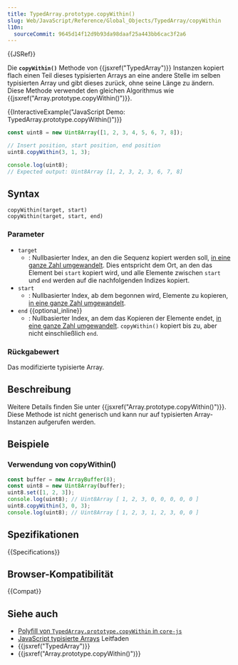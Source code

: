 ```yaml
---
title: TypedArray.prototype.copyWithin()
slug: Web/JavaScript/Reference/Global_Objects/TypedArray/copyWithin
l10n:
  sourceCommit: 9645d14f12d9b93da98daaf25a443bb6cac3f2a6
---
```


{{JSRef}}

Die **`copyWithin()`** Methode von {{jsxref("TypedArray")}} Instanzen kopiert flach einen Teil dieses typisierten Arrays an eine andere Stelle im selben typisierten Array und gibt dieses zurück, ohne seine Länge zu ändern. Diese Methode verwendet den gleichen Algorithmus wie {{jsxref("Array.prototype.copyWithin()")}}.

{{InteractiveExample("JavaScript Demo: TypedArray.prototype.copyWithin()")}}

```js interactive-example
const uint8 = new Uint8Array([1, 2, 3, 4, 5, 6, 7, 8]);

// Insert position, start position, end position
uint8.copyWithin(3, 1, 3);

console.log(uint8);
// Expected output: Uint8Array [1, 2, 3, 2, 3, 6, 7, 8]
```

## Syntax

```js-nolint
copyWithin(target, start)
copyWithin(target, start, end)
```

### Parameter

- `target`
  - : Nullbasierter Index, an den die Sequenz kopiert werden soll, [in eine ganze Zahl umgewandelt](/de/docs/Web/JavaScript/Reference/Global_Objects/Number#integer_conversion). Dies entspricht dem Ort, an den das Element bei `start` kopiert wird, und alle Elemente zwischen `start` und `end` werden auf die nachfolgenden Indizes kopiert.
- `start`
  - : Nullbasierter Index, ab dem begonnen wird, Elemente zu kopieren, [in eine ganze Zahl umgewandelt](/de/docs/Web/JavaScript/Reference/Global_Objects/Number#integer_conversion).
- `end` {{optional_inline}}
  - : Nullbasierter Index, an dem das Kopieren der Elemente endet, [in eine ganze Zahl umgewandelt](/de/docs/Web/JavaScript/Reference/Global_Objects/Number#integer_conversion). `copyWithin()` kopiert bis zu, aber nicht einschließlich `end`.

### Rückgabewert

Das modifizierte typisierte Array.

## Beschreibung

Weitere Details finden Sie unter {{jsxref("Array.prototype.copyWithin()")}}. Diese Methode ist nicht generisch und kann nur auf typisierten Array-Instanzen aufgerufen werden.

## Beispiele

### Verwendung von copyWithin()

```js
const buffer = new ArrayBuffer(8);
const uint8 = new Uint8Array(buffer);
uint8.set([1, 2, 3]);
console.log(uint8); // Uint8Array [ 1, 2, 3, 0, 0, 0, 0, 0 ]
uint8.copyWithin(3, 0, 3);
console.log(uint8); // Uint8Array [ 1, 2, 3, 1, 2, 3, 0, 0 ]
```

## Spezifikationen

{{Specifications}}

## Browser-Kompatibilität

{{Compat}}

## Siehe auch

- [Polyfill von `TypedArray.prototype.copyWithin` in `core-js`](https://github.com/zloirock/core-js#ecmascript-typed-arrays)
- [JavaScript typisierte Arrays](/de/docs/Web/JavaScript/Guide/Typed_arrays) Leitfaden
- {{jsxref("TypedArray")}}
- {{jsxref("Array.prototype.copyWithin()")}}
